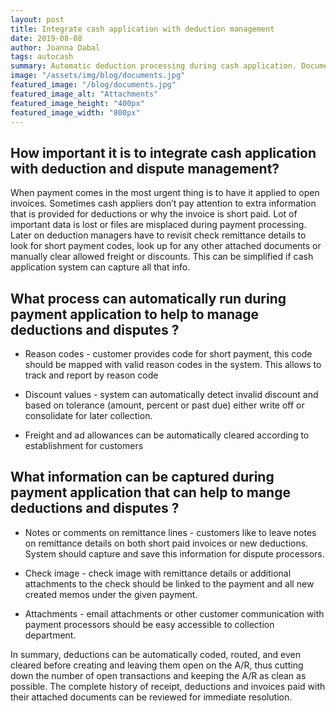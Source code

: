 ```yaml
---
layout: post
title: Integrate cash application with deduction management
date: 2019-08-08
author: Joanna Dabal
tags: autocash
summary: Automatic deduction processing during cash application. Documents attachments.
image: "/assets/img/blog/documents.jpg"
featured_image: "/blog/documents.jpg"
featured_image_alt: "Attachments"
featured_image_height: "400px"
featured_image_width: "800px"
---
```


## How important it is to integrate cash application with deduction and dispute management?

When payment comes in the most urgent thing is to have it applied to open invoices. Sometimes cash appliers don’t pay attention to extra information that is provided for deductions or why the invoice is short paid. Lot of important data is lost or files are misplaced during payment processing. Later on deduction managers have to revisit check remittance details to look for short payment codes, look up for any other attached documents or manually clear allowed freight or discounts. This can be simplified if cash application system can capture all that info.

## What process can automatically run during payment application to help to manage  deductions and disputes ? 

 - Reason codes - customer provides code for short payment, this code should be mapped with valid reason codes in the system. This allows to track and report by reason code

- Discount values - system can automatically detect invalid discount and based on tolerance (amount, percent or past due) either write off or consolidate for later collection. 

- Freight and ad allowances can be automatically cleared according to establishment for customers

## What information can be captured during payment application that can help to mange deductions and disputes ? 

- Notes or comments on remittance lines - customers like to leave notes on remittance details on both short paid invoices or new deductions. System should capture and save this information for dispute processors.

- Check image - check image with remittance details or additional attachments to the check should be linked to the payment and all new created memos under the given payment. 

- Attachments - email attachments or other customer communication with payment processors should be easy accessible to collection department. 

In summary, deductions can be automatically coded, routed, and even cleared before creating and leaving them open on the A/R, thus cutting down the number of open transactions and keeping the A/R as clean as possible. The complete history of receipt, deductions and invoices paid with their attached documents can be reviewed for immediate resolution. 
